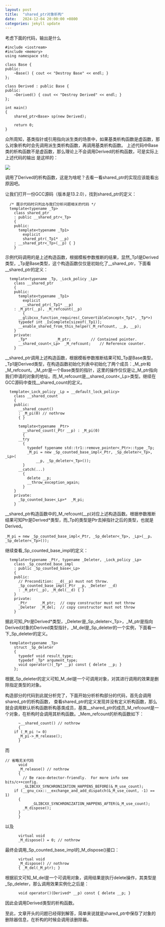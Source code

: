 ```yaml
---
layout: post
title:  "shared_ptr对象析构"
date:   2024-12-04 20:00:00 +0800
categories: jekyll update
---
```

考虑下面的代码，输出是什么
```
#include <iostream>
#include <memory>
using namespace std;

class Base {
public:
    ~Base() { cout << "Destroy Base" << endl; }
};

class Derived : public Base {
public:
    ~Derived() { cout << "Destroy Derived" << endl; }
};

int main()
{
    shared_ptr<Base> sp(new Derived);

    return 0;
}
```
众所周知，基类指针或引用指向派生类的场景中，如果基类析构函数是虚函数，那么对象析构时会先调用派生类析构函数，再调用基类析构函数。
上述代码中Base类的析构函数不是虚函数，那么理论上不会调用Derived的析构函数，可是实际上上述代码的输出
是这样的：

<img src="https://smileshineme.github.io/images/20241204/res.png">

调用了Derived的析构函数，这是为啥呢？去看一看shared_ptr的实现应该能看出原因吧。

让我们打开一份GCC源码（版本是13.2.0），找到shared_ptr的定义：
``` {.line-numbers}
  /* 展示代码时只列出与我们分析问题相关的代码 */
  template<typename _Tp>
    class shared_ptr
    : public __shared_ptr<_Tp>
    {
    public:
      template<typename _Tp1>
        explicit
        shared_ptr(_Tp1* __p)
	: __shared_ptr<_Tp>(__p) { }
    }
```
示例代码调用的是上述构造函数，根据模板参数推断的结果，显然_Tp1是Derived类型，_Tp是Base类型，这个构造函数仅仅是初始化了__shared_ptr，下面看__shared_ptr的定义：
```
  template<typename _Tp, _Lock_policy _Lp>
    class __shared_ptr
    {
    public:
      template<typename _Tp1>
        explicit
        __shared_ptr(_Tp1* __p)
	: _M_ptr(__p), _M_refcount(__p)
        {
	  __glibcxx_function_requires(_ConvertibleConcept<_Tp1*, _Tp*>)
	  typedef int _IsComplete[sizeof(_Tp1)];
	  __enable_shared_from_this_helper(_M_refcount, __p, __p);
	}
    private:
      _Tp*         	   _M_ptr;         // Contained pointer.
      __shared_count<_Lp>  _M_refcount;    // Reference counter.
    }

```
__shared_ptr调用上述构造函数，根据模板参数推断结果可知_Tp是Base类型，_Tp1是Derived类型，在构造函数初始化列表中初始化了两个成员：_M_ptr和_M_refcount。_M_ptr是一个Base类型的指针，这里的操作仅仅是让_M_ptr指向我们申请的对象的地址。而_M_refcount是__shared_count<_Lp>类型。继续在GCC源码中查找__shared_count的定义。
```
  template<_Lock_policy _Lp = __default_lock_policy>
    class __shared_count
    {
    public: 
      __shared_count()
      : _M_pi(0) // nothrow
      { }
  
      template<typename _Ptr>
        __shared_count(_Ptr __p) : _M_pi(0)
        {
	  __try
	    {
	      typedef typename std::tr1::remove_pointer<_Ptr>::type _Tp;
	      _M_pi = new _Sp_counted_base_impl<_Ptr, _Sp_deleter<_Tp>, _Lp>(
	          __p, _Sp_deleter<_Tp>());
	    }
	  __catch(...)
	    {
	      delete __p;
	      __throw_exception_again;
	    }
	}
    private:
      _Sp_counted_base<_Lp>*  _M_pi;    
    }
```
__shared_ptr构造函数中的_M_refcount(__p)对应上述构造函数。根据参数推断结果可知Ptr是Derived*类型，而_Tp的类型是Ptr去掉指针之后的类型，也就是Derived。
```
_M_pi = new _Sp_counted_base_impl<_Ptr, _Sp_deleter<_Tp>, _Lp>(__p，_Sp_deleter<_Tp>());
```
继续查看_Sp_counted_base_impl的定义：
```
  template<typename _Ptr, typename _Deleter, _Lock_policy _Lp>
    class _Sp_counted_base_impl
    : public _Sp_counted_base<_Lp>
    {
    public:
      // Precondition: __d(__p) must not throw.
      _Sp_counted_base_impl(_Ptr __p, _Deleter __d)
      : _M_ptr(__p), _M_del(__d) { }
    }
    private:
      _Ptr      _M_ptr;  // copy constructor must not throw
      _Deleter  _M_del;  // copy constructor must not throw
    }
```
据此可知_Ptr是Derived*类型，_Deleter是_Sp_deleter<_Tp>，_M_ptr是指向Derived对象的Derived类型指针，_M_del是_Sp_deleter<Derived>的一个实例，下面看一下_Sp_deleter的定义。
```
  template<typename _Tp>
    struct _Sp_deleter
    {
      typedef void result_type;
      typedef _Tp* argument_type;
      void operator()(_Tp* __p) const { delete __p; }
    };
```
根据_Sp_deleter的定义可知_M_del是一个可调用对象，对其进行调用的效果是删除指定类型的对象。

构造部分的代码到此就分析完了，下面开始分析析构部分的代码，首先会调用shared_ptr的析构函数，
查看shared_ptr的定义发现并没有定义析构函数，那么就会调用默认析构函数析构基类成员，基类__shared_ptr的成员_M_refcount是一个对象，在析构时会调用其析构函数。_Mem_refcount的析构函数如下：
```
      ~__shared_count() // nothrow
      {
	if (_M_pi != 0)
	  _M_pi->_M_release();
      }
```
而
```
// 省略无关代码
      void
      _M_release() // nothrow
      {
        // Be race-detector-friendly.  For more info see bits/c++config.
        _GLIBCXX_SYNCHRONIZATION_HAPPENS_BEFORE(&_M_use_count);
	if (__gnu_cxx::__exchange_and_add_dispatch(&_M_use_count, -1) == 1)
	  {
            _GLIBCXX_SYNCHRONIZATION_HAPPENS_AFTER(&_M_use_count);
	    _M_dispose();
      }
      }
```
以及
```
      virtual void
      _M_dispose() = 0; // nothrow
```
最终会调用_Sp_counted_base_impl的_M_dispose()接口：
```
      virtual void
      _M_dispose() // nothrow
      { _M_del(_M_ptr); }
```
根据前文可知_M_del是一个可调用对象，调用结果是执行delete操作，其类型是_Sp_deleter<Derived>，那么调用效果实例化之后是：
```
      void operator()(Derived* __p) const { delete __p; }
```
因此会调用Derived类型的析构函数。

至此，文章开头的问题已经得到解答，简单来说就是shared_ptr中保存了对象的删除器信息，在析构的时候会调用该删除器。
